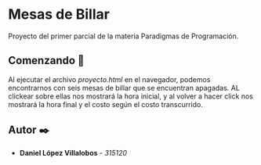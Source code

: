 # Mesas de Billar

Proyecto del primer parcial de la materia Paradigmas de Programación.

## Comenzando 🚀

Al ejecutar el archivo _proyecto.html_ en el navegador, podemos encontrarnos con seis mesas de billar que se encuentran apagadas. AL clickear sobre ellas nos mostrará la hora inicial, y al volver a hacer click nos mostrará la hora final y el costo según el costo transcurrido.

## Autor ✒️

* **Daniel López Villalobos** - *315120* 